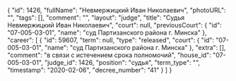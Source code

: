 {
    "id": 1426,
    "fullName": "Невмержицкий Иван Николаевич",
    "photoURL": "",
    "tags": [],
    "comment": "",
    "layout": "judge",
    "title": "Судья Невмержицкий Иван Николаевич",
    "court": null,
    "previousCourt": {
        "id": "07-005-03-01",
        "name": "суд Партизанского района г. Минска"
    },
    "career": [
        {
            "id": 59607,
            "term": null,
            "type": "released",
            "court": {
                "id": "07-005-03-01",
                "name": "суд Партизанского района г. Минска"
            },
            "extra": [],
            "comment": "в связи с истечением срока полномочий",
            "house_id": "07-005-03-01",
            "judge_id": 1426,
            "position": "судья",
            "term_type": "",
            "timestamp": "2020-02-06",
            "decree_number": "41"
        }
    ]
}
